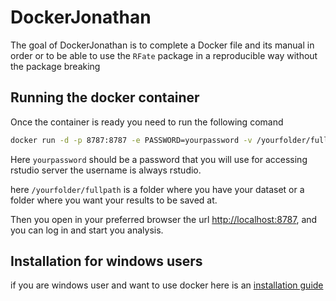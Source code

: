 
<!-- README.md is generated from README.Rmd. Please edit that file -->

# DockerJonathan

<!-- badges: start -->
<!-- badges: end -->

The goal of DockerJonathan is to complete a Docker file and its manual
in order or to be able to use the `RFate` package in a reproducible way
without the package breaking

## Running the docker container

Once the container is ready you need to run the following comand

``` bash
docker run -d -p 8787:8787 -e PASSWORD=yourpassword -v /yourfolder/fullpath:/home/rstudio/LOOKATMEEE:rw derekcorcoran/rfate
```

Here `yourpassword` should be a password that you will use for accessing
rstudio server the username is always rstudio.

here `/yourfolder/fullpath` is a folder where you have your dataset or a
folder where you want your results to be saved at.

Then you open in your preferred browser the url <http://localhost:8787>,
and you can log in and start you analysis.

## Installation for windows users

if you are windows user and want to use docker here is an [installation
guide](https://www.simplilearn.com/tutorials/docker-tutorial/install-docker-on-windows)

